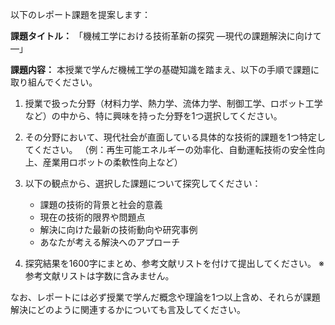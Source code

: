以下のレポート課題を提案します：

**課題タイトル：**
「機械工学における技術革新の探究 —現代の課題解決に向けて—」

**課題内容：**
本授業で学んだ機械工学の基礎知識を踏まえ、以下の手順で課題に取り組んでください。

1. 授業で扱った分野（材料力学、熱力学、流体力学、制御工学、ロボット工学など）の中から、特に興味を持った分野を1つ選択してください。

2. その分野において、現代社会が直面している具体的な技術的課題を1つ特定してください。
（例：再生可能エネルギーの効率化、自動運転技術の安全性向上、産業用ロボットの柔軟性向上など）

3. 以下の観点から、選択した課題について探究してください：
   - 課題の技術的背景と社会的意義
   - 現在の技術的限界や問題点
   - 解決に向けた最新の技術動向や研究事例
   - あなたが考える解決へのアプローチ

4. 探究結果を1600字にまとめ、参考文献リストを付けて提出してください。
   ※参考文献リストは字数に含みません。

なお、レポートには必ず授業で学んだ概念や理論を1つ以上含め、それらが課題解決にどのように関連するかについても言及してください。
